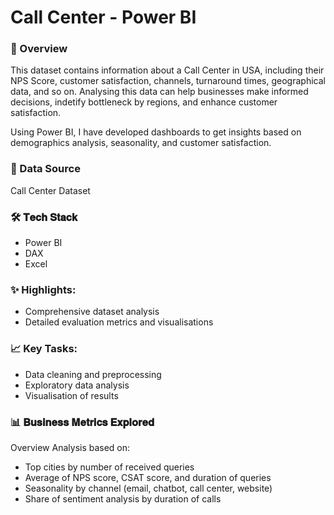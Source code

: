 # Call Center - Power BI

### 📝 Overview
This dataset contains information about a Call Center in USA, including their NPS Score, customer satisfaction, channels, turnaround times, geographical data, and so on. Analysing this data can help businesses make informed decisions, indetify bottleneck by regions, and enhance customer satisfaction.

Using Power BI, I have developed dashboards to get insights based on demographics analysis, seasonality, and customer satisfaction.

### 📂 Data Source
Call Center Dataset

### 🛠️ 𝐓𝐞𝐜𝐡 𝐒𝐭𝐚𝐜𝐤
- Power BI
- DAX
- Excel

### ✨ Highlights:
- Comprehensive dataset analysis 
- Detailed evaluation metrics and visualisations 

### 📈 Key Tasks:
- Data cleaning and preprocessing 
- Exploratory data analysis 
- Visualisation of results

### 📊 𝐁𝐮𝐬𝐢𝐧𝐞𝐬𝐬 𝐌𝐞𝐭𝐫𝐢𝐜𝐬 𝐄𝐱𝐩𝐥𝐨𝐫𝐞𝐝
Overview Analysis based on:
- Top cities by number of received queries
- Average of NPS score, CSAT score, and duration of queries
- Seasonality by channel (email, chatbot, call center, website)
- Share of sentiment analysis by duration of calls
